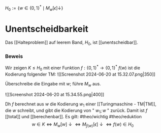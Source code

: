 $H_0:=\left\{w \in\{0,1\}^* \mid M_w[\epsilon] \downarrow\right\}$



# Unentscheidbarkeit
Das [[Halteproblem]] auf leerem Band, $H_0$, ist [[unentscheidbar]].

### Beweis
Wir zeigen $K \leq H_0$ mit einer Funktion $f:\{0,1\}^* \rightarrow\{0,1\}^*$ $f(w)$ ist die Kodierung folgender TM:
![[Screenshot 2024-06-20 at 15.32.07.png|350]]

Überschreibe die Eingabe mit $w$; führe $M_w$ aus.

![[Screenshot 2024-06-20 at 15.34.55.png|400]]



Dh $f$ berechnet aus $w$ die Kodierung $w_1$ einer [[Turingmaschine - TM|TM]], die $w$ schreibt, und gibt die Kodierung von " $w_1 ; w$ " zurück.
Damit ist $f$ [[total]] und [[berechenbar]].
Es gilt:
#theo/wichtig #theo/reduktion 
$$\begin{equation*}
w \in K \Leftrightarrow M_w[w] \downarrow \Leftrightarrow M_{f(w)}[\epsilon] \downarrow \Leftrightarrow f(w) \in H_0
\end{equation*}$$



	